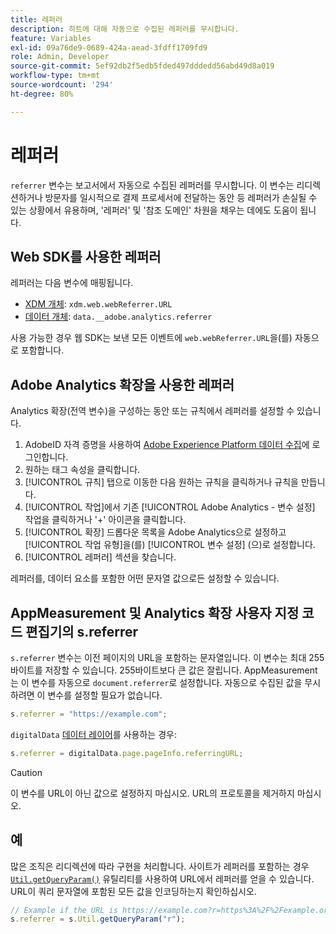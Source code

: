 ```yaml
---
title: 레퍼러
description: 히트에 대해 자동으로 수집된 레퍼러를 무시합니다.
feature: Variables
exl-id: 09a76de9-0689-424a-aead-3fdff1709fd9
role: Admin, Developer
source-git-commit: 5ef92db2f5edb5fded497dddedd56abd49d8a019
workflow-type: tm+mt
source-wordcount: '294'
ht-degree: 80%

---
```


# 레퍼러

`referrer` 변수는 보고서에서 자동으로 수집된 레퍼러를 무시합니다. 이 변수는 리디렉션하거나 방문자를 일시적으로 결제 프로세서에 전달하는 동안 등 레퍼러가 손실될 수 있는 상황에서 유용하며, &#39;레퍼러&#39; 및 &#39;참조 도메인&#39; 차원을 채우는 데에도 도움이 됩니다.

## Web SDK를 사용한 레퍼러

레퍼러는 다음 변수에 매핑됩니다.

* [XDM 개체](/help/implement/aep-edge/xdm-var-mapping.md): `xdm.web.webReferrer.URL`
* [데이터 개체](/help/implement/aep-edge/data-var-mapping.md): `data.__adobe.analytics.referrer`

사용 가능한 경우 웹 SDK는 보낸 모든 이벤트에 `web.webReferrer.URL`을(를) 자동으로 포함합니다.

## Adobe Analytics 확장을 사용한 레퍼러

Analytics 확장(전역 변수)을 구성하는 동안 또는 규칙에서 레퍼러를 설정할 수 있습니다.

1. AdobeID 자격 증명을 사용하여 [Adobe Experience Platform 데이터 수집](https://experience.adobe.com/data-collection)에 로그인합니다.
2. 원하는 태그 속성을 클릭합니다.
3. [!UICONTROL 규칙] 탭으로 이동한 다음 원하는 규칙을 클릭하거나 규칙을 만듭니다.
4. [!UICONTROL 작업]에서 기존 [!UICONTROL Adobe Analytics - 변수 설정] 작업을 클릭하거나 &#39;+&#39; 아이콘을 클릭합니다.
5. [!UICONTROL 확장] 드롭다운 목록을 Adobe Analytics으로 설정하고 [!UICONTROL 작업 유형]을(를) [!UICONTROL 변수 설정] (으)로 설정합니다.
6. [!UICONTROL 레퍼러] 섹션을 찾습니다.

레퍼러를, 데이터 요소를 포함한 어떤 문자열 값으로든 설정할 수 있습니다.

## AppMeasurement 및 Analytics 확장 사용자 지정 코드 편집기의 s.referrer

`s.referrer` 변수는 이전 페이지의 URL을 포함하는 문자열입니다. 이 변수는 최대 255바이트를 저장할 수 있습니다. 255바이트보다 큰 값은 잘립니다. AppMeasurement는 이 변수를 자동으로 `document.referrer`로 설정합니다. 자동으로 수집된 값을 무시하려면 이 변수를 설정할 필요가 없습니다.

```js
s.referrer = "https://example.com";
```

`digitalData` [데이터 레이어](../../prepare/data-layer.md)를 사용하는 경우:

```js
s.referrer = digitalData.page.pageInfo.referringURL;
```

>[!CAUTION]
>
>이 변수를 URL이 아닌 값으로 설정하지 마십시오. URL의 프로토콜을 제거하지 마십시오.

## 예

많은 조직은 리디렉션에 따라 구현을 처리합니다. 사이트가 레퍼러를 포함하는 경우 [`Util.getQueryParam()`](../functions/util-getqueryparam.md) 유틸리티를 사용하여 URL에서 레퍼러를 얻을 수 있습니다. URL이 쿼리 문자열에 포함된 모든 값을 인코딩하는지 확인하십시오.

```js
// Example if the URL is https://example.com?r=https%3A%2F%2Fexample.org
s.referrer = s.Util.getQueryParam("r");
```
